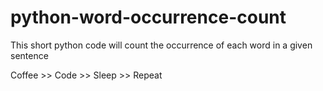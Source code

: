 # python-word-occurrence-count
This short python code will count the occurrence of each word in a given sentence

Coffee >> Code >> Sleep >> Repeat
